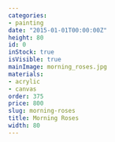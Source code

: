 ```yaml
---
categories:
- painting
date: "2015-01-01T00:00:00Z"
height: 80
id: 0
inStock: true
isVisible: true
mainImage: morning_roses.jpg
materials:
- acrylic
- canvas
order: 375
price: 800
slug: morning-roses
title: Morning Roses
width: 80
---
```


